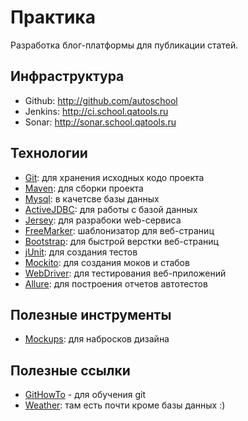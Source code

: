 # Практика

Разработка блог-платформы для публикации статей.

## Инфраструктура

 * Github:   http://github.com/autoschool
 * Jenkins:  http://ci.school.qatools.ru
 * Sonar:    http://sonar.school.qatools.ru

## Технологии

 * [Git](http://git-scm.com): для хранения исходных кодо проекта
 * [Maven](http://maven.apache.org): для сборки проекта
 * [Mysql](http://www.mysql.com): в качетсве базы данных
 * [ActiveJDBC](http://javalite.io/activejdbc): для работы с базой данных
 * [Jersey](https://jersey.java.net): для разрабоки web-сервиса
 * [FreeMarker](http://freemarker.org): шаблонизатор для веб-страниц
 * [Bootstrap](http://getbootstrap.com): для быстрой верстки веб-страниц
 * [jUnit](http://junit.org): для создания тестов
 * [Mockito](https://code.google.com/p/mockito/): для создания моков и стабов
 * [WebDriver](https://code.google.com/p/selenium/wiki/GettingStarted): для тестирования веб-приложений
 * [Allure](http://allure.qatools.ru): для построения отчетов автотестов

## Полезные инструменты

* [Mockups](https://moqups.com): для набросков дизайна

## Полезные ссылки
 * [GitHowTo](http://githowto.com/ru) - для обучения git
 * [Weather](https://github.com/autoschool/weather): там есть почти кроме базы данных :)
